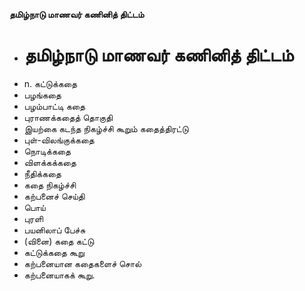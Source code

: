 **தமிழ்நாடு மாணவர் கணினித் திட்டம்**
- # தமிழ்நாடு மாணவர் கணினித் திட்டம்
- n. கட்டுக்கதை
- பழங்கதை
- பழம்பாட்டி கதை
- புராணக்கதைத் தொகுதி
- இயற்கை கடந்த நிகழ்ச்சி கூறும் கதைத்திரட்டு
- புள்-விலங்குக்கதை
- நொடிக்கதை
- விளக்கக்கதை
- நீதிக்கதை
- கதை நிகழ்ச்சி
- கற்பனைச் செய்தி
- பொய்
- புரளி
- பயனிலாப் பேச்சு
- (வினை) கதை கட்டு
- கட்டுக்கதை கூறு
- கற்பனையான கதைகளைச் சொல்
- கற்பனையாகக் கூறு.

